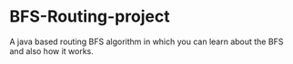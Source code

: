 # BFS-Routing-project
A java based routing  BFS algorithm in which you can learn about the BFS and also how it works.  
